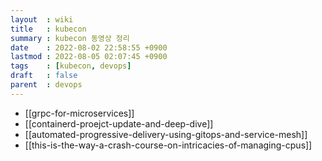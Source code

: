 ```yaml
---
layout  : wiki
title   : kubecon
summary : kubecon 동영상 정리
date    : 2022-08-02 22:58:55 +0900
lastmod : 2022-08-05 02:07:45 +0900
tags    : [kubecon, devops]
draft   : false
parent  : devops
---
```


- [[grpc-for-microservices]]
- [[containerd-proejct-update-and-deep-dive]]
- [[automated-progressive-delivery-using-gitops-and-service-mesh]]
- [[this-is-the-way-a-crash-course-on-intricacies-of-managing-cpus]]

